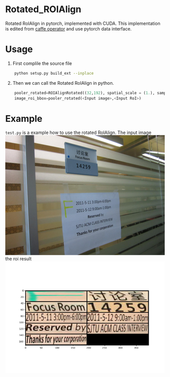 # Rotated_ROIAlign
Rotated RoIAlign in pytorch, implemented with CUDA. This implementation is edited from [caffe operator](https://github.com/pytorch/pytorch/blob/master/caffe2/operators/roi_align_rotated_op.cc) and use pytorch data interface.

# Usage
1. First complile the source file
```bash
    python setup.py build_ext --inplace
```
2. Then we can call the Rotated RoIAlign in python.
```python
    pooler_rotated=ROIAlignRotated((32,192), spatial_scale = (1.), sampling_ratio = 0)
    image_roi_bbox=pooler_rotated(<Input image>,<Input RoI>)
```

# Example
`test.py` is a example how to use the rotated RoIAlign.
The input image
![input image](IMG_0451.jpg)
the roi result
![output image](RotateAlign.png)